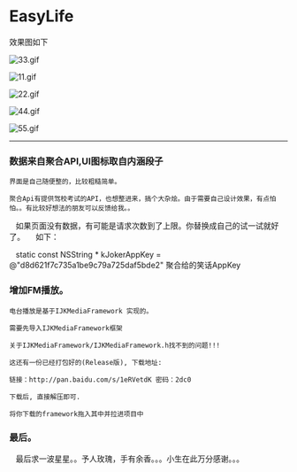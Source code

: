 # EasyLife

效果图如下

![33.gif](http://upload-images.jianshu.io/upload_images/1338042-ef783b0250136bd4.gif?imageMogr2/auto-orient/strip)


![11.gif](http://upload-images.jianshu.io/upload_images/1338042-381077da150b5f1e.gif?imageMogr2/auto-orient/strip)


![22.gif](http://upload-images.jianshu.io/upload_images/1338042-b2242e2b1e364dc8.gif?imageMogr2/auto-orient/strip)


![44.gif](http://upload-images.jianshu.io/upload_images/1338042-9df8a373e6c0292d.gif?imageMogr2/auto-orient/strip)


![55.gif](http://upload-images.jianshu.io/upload_images/1338042-1c1b5e372466bd3a.gif?imageMogr2/auto-orient/strip)


---


### 数据来自聚合API,UI图标取自内涵段子

    界面是自己随便整的，比较粗糙简单。

    聚合Api有提供驾校考试的API，也想整进来，搞个大杂烩。由于需要自己设计效果，有点怕怕。。有比较好想法的朋友可以反馈给我。。
    
    如果页面没有数据，有可能是请求次数到了上限。你替换成自己的试一试就好了。
    
    如下：
    
    static const NSString * kJokerAppKey = @"d8d621f7c735a1be9c79a725daf5bde2" 聚合给的笑话AppKey
    
### 增加FM播放。

    电台播放是基于IJKMediaFramework 实现的。

    需要先导入IJKMediaFramework框架
    
    关于IJKMediaFramework/IJKMediaFramework.h找不到的问题!!!
    
    这还有一份已经打包好的(Release版), 下载地址:
    
    链接：http://pan.baidu.com/s/1eRVetdK 密码：2dc0
    
    下载后, 直接解压即可.
    
    将你下载的framework拖入其中并拉进项目中
    
### 最后。    

    最后求一波星星。。予人玫瑰，手有余香。。。小生在此万分感谢。。。
    
